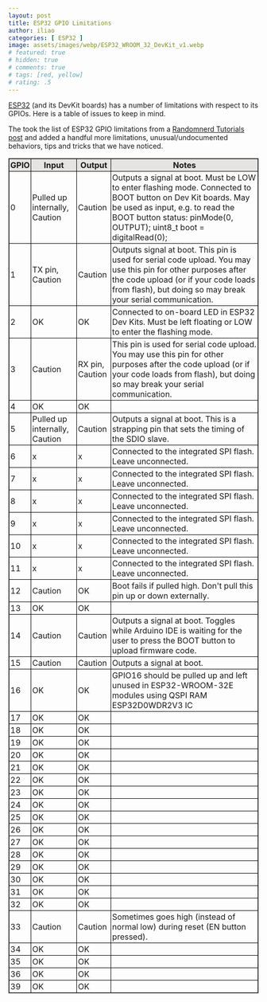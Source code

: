 ```yaml
---
layout: post
title: ESP32 GPIO Limitations
author: iliao
categories: [ ESP32 ]
image: assets/images/webp/ESP32_WROOM_32_DevKit_v1.webp
# featured: true
# hidden: true
# comments: true
# tags: [red, yellow]
# rating: .5
---
```


[ESP32](https://www.espressif.com/sites/default/files/documentation/esp32_datasheet_en.pdf) (and its DevKit boards) has a number of limitations with respect to its GPIOs. Here is a table of issues to keep in mind.

The took the list of ESP32 GPIO limitations from a [Randomnerd Tutorials post](https://randomnerdtutorials.com/esp32-pinout-reference-gpios/) and added a handful more limitations, unusual/undocumented behaviors, tips and tricks that we have noticed.

<style>
th, td {
  border: 1px solid black;
  padding: 2px;
}
</style>

<table style="border: 1px solid gray;">
<thead>
<tr class="header" style="background-color: #E5E4E2;">
<th>GPIO</th>
<th>Input</th>
<th>Output</th>
<th>Notes</th>
</tr>
</thead>

<tbody>

<tr>
<td markdown="span">0</td>
<td markdown="span">Pulled up internally, Caution</td>
<td markdown="span">Caution</td>
<td markdown="span">Outputs a signal at boot. Must be LOW to enter flashing mode. Connected to BOOT button on Dev Kit boards. May be used as input, e.g. to read the BOOT button status: pinMode(0, OUTPUT); uint8_t boot = digitalRead(0);</td>
</tr>

<tr>
<td markdown="span">1</td>
<td markdown="span">TX pin, Caution</td>
<td markdown="span">Caution</td>
<td markdown="span">Outputs signal at boot. This pin is used for serial code upload. You may use this pin for other purposes after the code upload  (or if your code loads from flash), but doing so may break your serial communication.</td>
</tr>

<tr>
<td markdown="span">2</td>
<td markdown="span">OK</td>
<td markdown="span">OK</td>
<td markdown="span">Connected to on-board LED in ESP32 Dev Kits. Must be left floating or LOW to enter the flashing mode.</td>
</tr>

<tr>
<td markdown="span">3</td>
<td markdown="span">Caution</td>
<td markdown="span">RX pin, Caution</td>
<td markdown="span">This pin is used for serial code upload. You may use this pin for other purposes after the code upload  (or if your code loads from flash), but doing so may break your serial communication.</td>
</tr>

<tr>
<td markdown="span">4</td>
<td markdown="span">OK</td>
<td markdown="span">OK</td>
<td markdown="span"></td>
</tr>

<tr>
<td markdown="span">5</td>
<td markdown="span">Pulled up internally, Caution</td>
<td markdown="span">Caution</td>
<td markdown="span">Outputs a signal at boot. This is a strapping pin that sets the timing of the SDIO slave.</td>
</tr>

<tr>
<td markdown="span">6</td>
<td markdown="span">x</td>
<td markdown="span">x</td>
<td markdown="span">Connected to the integrated SPI flash. Leave unconnected.</td>
</tr>

<tr>
<td markdown="span">7</td>
<td markdown="span">x</td>
<td markdown="span">x</td>
<td markdown="span">Connected to the integrated SPI flash. Leave unconnected.</td>
</tr>

<tr>
<td markdown="span">8</td>
<td markdown="span">x</td>
<td markdown="span">x</td>
<td markdown="span">Connected to the integrated SPI flash. Leave unconnected.</td>
</tr>

<tr>
<td markdown="span">9</td>
<td markdown="span">x</td>
<td markdown="span">x</td>
<td markdown="span">Connected to the integrated SPI flash. Leave unconnected.</td>
</tr>

<tr>
<td markdown="span">10</td>
<td markdown="span">x</td>
<td markdown="span">x</td>
<td markdown="span">Connected to the integrated SPI flash. Leave unconnected.</td>
</tr>

<tr>
<td markdown="span">11</td>
<td markdown="span">x</td>
<td markdown="span">x</td>
<td markdown="span">Connected to the integrated SPI flash. Leave unconnected.</td>
</tr>

<tr>
<td markdown="span">12</td>
<td markdown="span">Caution</td>
<td markdown="span">OK</td>
<td markdown="span">Boot fails if pulled high. Don't pull this pin up or down externally.</td>
</tr>

<tr>
<td markdown="span">13</td>
<td markdown="span">OK</td>
<td markdown="span">OK</td>
<td markdown="span"></td>
</tr>

<tr>
<td markdown="span">14</td>
<td markdown="span">Caution</td>
<td markdown="span">Caution</td>
<td markdown="span">Outputs a signal at boot. Toggles while Arduino IDE is waiting for the user to press the BOOT button to upload firmware code.</td>
</tr>

<tr>
<td markdown="span">15</td>
<td markdown="span">Caution</td>
<td markdown="span">Caution</td>
<td markdown="span">Outputs a signal at boot.</td>
</tr>

<tr>
<td markdown="span">16</td>
<td markdown="span">OK</td>
<td markdown="span">OK</td>
<td markdown="span">GPIO16 should be pulled up and left unused in ESP32-WROOM-32E modules using QSPI RAM ESP32D0WDR2V3 IC</td>
</tr>

<tr>
<td markdown="span">17</td>
<td markdown="span">OK</td>
<td markdown="span">OK</td>
<td markdown="span"></td>
</tr>

<tr>
<td markdown="span">18</td>
<td markdown="span">OK</td>
<td markdown="span">OK</td>
<td markdown="span"></td>
</tr>

<tr>
<td markdown="span">19</td>
<td markdown="span">OK</td>
<td markdown="span">OK</td>
<td markdown="span"></td>
</tr>

<tr>
<td markdown="span">20</td>
<td markdown="span">OK</td>
<td markdown="span">OK</td>
<td markdown="span"></td>
</tr>

<tr>
<td markdown="span">21</td>
<td markdown="span">OK</td>
<td markdown="span">OK</td>
<td markdown="span"></td>
</tr>

<tr>
<td markdown="span">22</td>
<td markdown="span">OK</td>
<td markdown="span">OK</td>
<td markdown="span"></td>
</tr>

<tr>
<td markdown="span">23</td>
<td markdown="span">OK</td>
<td markdown="span">OK</td>
<td markdown="span"></td>
</tr>

<tr>
<td markdown="span">24</td>
<td markdown="span">OK</td>
<td markdown="span">OK</td>
<td markdown="span"></td>
</tr>

<tr>
<td markdown="span">25</td>
<td markdown="span">OK</td>
<td markdown="span">OK</td>
<td markdown="span"></td>
</tr>

<tr>
<td markdown="span">26</td>
<td markdown="span">OK</td>
<td markdown="span">OK</td>
<td markdown="span"></td>
</tr>

<tr>
<td markdown="span">27</td>
<td markdown="span">OK</td>
<td markdown="span">OK</td>
<td markdown="span"></td>
</tr>

<tr>
<td markdown="span">28</td>
<td markdown="span">OK</td>
<td markdown="span">OK</td>
<td markdown="span"></td>
</tr>

<tr>
<td markdown="span">29</td>
<td markdown="span">OK</td>
<td markdown="span">OK</td>
<td markdown="span"></td>
</tr>

<tr>
<td markdown="span">30</td>
<td markdown="span">OK</td>
<td markdown="span">OK</td>
<td markdown="span"></td>
</tr>

<tr>
<td markdown="span">31</td>
<td markdown="span">OK</td>
<td markdown="span">OK</td>
<td markdown="span"></td>
</tr>

<tr>
<td markdown="span">32</td>
<td markdown="span">OK</td>
<td markdown="span">OK</td>
<td markdown="span"></td>
</tr>

<tr>
<td markdown="span">33</td>
<td markdown="span">Caution</td>
<td markdown="span">Caution</td>
<td markdown="span">Sometimes goes high (instead of normal low) during reset (EN button pressed).</td>
</tr>

<tr>
<td markdown="span">34</td>
<td markdown="span">OK</td>
<td markdown="span">OK</td>
<td markdown="span"></td>
</tr>

<tr>
<td markdown="span">35</td>
<td markdown="span">OK</td>
<td markdown="span">OK</td>
<td markdown="span"></td>
</tr>

<tr>
<td markdown="span">36</td>
<td markdown="span">OK</td>
<td markdown="span">OK</td>
<td markdown="span"></td>
</tr>

<tr>
<td markdown="span">39</td>
<td markdown="span">OK</td>
<td markdown="span">OK</td>
<td markdown="span"></td>
</tr>

</tbody>
</table>